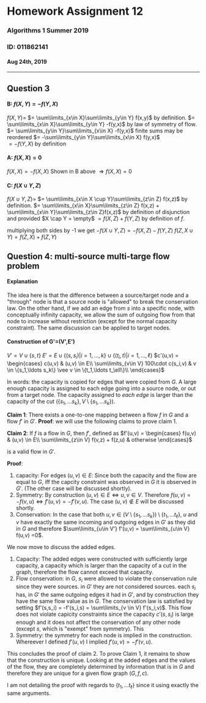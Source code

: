 # Homework Assignment 12
### Algorithms 1 Summer 2019
### ID: 011862141
#### Aug 24th, 2019
---



## Question 3

#### B: $f(X,Y)=-f(Y,X)$
$f(X,Y) =$
$= \sum\limits_{x\in X}\sum\limits_{y\in Y} f(x,y)$ by definition.
$= \sum\limits_{x\in X}\sum\limits_{y\in Y} -f(y,x)$ by law of symmetry of flow.
$= \sum\limits_{y\in Y}\sum\limits_{x\in X} -f(y,x)$ finite sums may be reordered
$= -\sum\limits_{y\in Y}\sum\limits_{x\in X} f(y,x)$  
$= -f(Y,X)$ by definition  


#### A: $f(X,X)=0$
$f(X,X) =-f(X,X)$ Shown in B above
$\Rightarrow f(X,X)=0$

#### C: $f(X \cup Y,Z)$

$f(X \cup Y,Z)=$
$= \sum\limits_{x\in X \cup Y}\sum\limits_{z\in Z} f(x,z)$ by definition.
$= \sum\limits_{x\in X}\sum\limits_{z\in Z} f(x,z) + \sum\limits_{x\in Y}\sum\limits_{z\in Z}f(x,z)$ by definition of disjunction and provided $X \cap Y = \empty$
$=f(X,Z)+f(Y,Z)$ by definition of $f$.


multiplying both sides by -1 we get
$-f(X \cup Y,Z)=-f(X,Z)-f(Y,Z)$
$f(Z,X \cup Y)=f(Z,X)+f(Z,Y)$


## Question 4: multi-source multi-targe flow problem
#### Explanation
The idea here is that the difference between a source/target node and a "through" node is that a source node is "allowed" to break the conservation law. 
On the other hand, if we add an edge from _s_ into a specific node, with conceptually infinity capacity, we allow the sum of outgoing flow from that node to increase without restriction (except for the normal capacity constraint).
The same discussion can be applied to target nodes.

#### Construction of G'=(V',E')
$V' = V \cup \{s,t\}$
$E' = E \cup \{(s,s_i)| i=1,\ldots,k\} \cup  \{(t_i,t)| i=1,\ldots,\ell\}$
$c'(u,v) = \begin{cases}
c(u,v) & (u,v) \in E\\
\sum\limits_{v\in V} 100\cdot c(s_i,v) & v \in \{s_1,\ldots s_k\} \vee v \in \{t_1,\ldots t_\ell\}\\
\end{cases}$

In words: the capacity is copied for edges that were copied from _G_. A large enough capacity is assigned to each edge going into a source node, or out from a target node. The capacity assigned to _each edge_ is larger than the capacity of the cut $(\{s_1,\ldots s_k\}, V \setminus \{s_1,\ldots s_k\})$.

**Claim 1**: There exists a one-to-one mapping between a flow $f$ in $G$ and a flow $f'$ in $G'$.
**Proof**: we will use the following claims to prove claim 1.

**Claim 2**: If $f$ is a flow in $G$, then $f'$, defined as
$f'(u,v) = \begin{cases}
f(u,v) & (u,v) \in E\\
\sum\limits_{z\in V} f(v,z) + f(z,u) & otherwise
\end{cases}$

is a valid flow in $G'$.

**Proof**: 

1. capacity: For edges $(u,v) \in E$: Since both the capacity and the flow are equal to $G$, iff the capcity constraint was observed in $G$ it is observed in $G'$. (The other case will be discussed shortly).
1. Symmetry: By construction $(u,v) \in E \Leftrightarrow u,v \in V$. Therefore $f(u,v)=-f(v,u) \Leftrightarrow f'(u,v)=-f'(v,u)$. The case $(u,v) \notin E$ will be discussed shortly.
1. Conservation: In the case that both $u,v \in (V \setminus \{s_1,\ldots s_k\}) \setminus  \{t_1,\ldots t_\ell\}$, $u$ and $v$ have exactly the same incoming and outgoing edges in $G'$ as they did in $G$ and therefore $\sum\limits_{u\in V'} f'(u,v) = \sum\limits_{u\in V} f(u,v) =0$.

We now move to discuss the added edges.
1. Capacity: The added edges were constructed with sufficiently large capacity, a capacity which is larger than the capacity of a cut in the graph, therefore the flow cannot exceed that capacity.
1. Flow conservation: in $G$, $s_i$ were allowed to violate the conservation rule since they were sources. in $G'$ they are not considered sources. each $s_i$ has, in $G'$ the same outgoing edges it had in $G'$, and by construction they have the same flow value as in $G$. The conservation law is satisfied by setting $f'(s,s_i) = -f'(s_i,s) = \sum\limits_{v \in V} f'(s_i,v)$. This flow does not violate capicity constraints since the capacity $c'(s,s_i)$ is large enough and it does not affect the conservation of any other node (except $s$, which is "exempt" from symmetry). This 
1. Symmetry: the symmetry for each node is implied in the construction. Whereever I defined $f'(u,v)$ I implied $f'(u,v)=-f'(v,u)$.

This concludes the proof of claim 2.
To prove Claim 1, it remains to show that the construction is unique. Looking at the added edges and the values of the flow, they are completely determined by information that is in $G$ and therefore they are unique for a given flow graph $(G,f,c)$.

I am not detailing the proof with regards to $\{t_1,\ldots t_\ell\}$ since it using exactly the same arguments.



